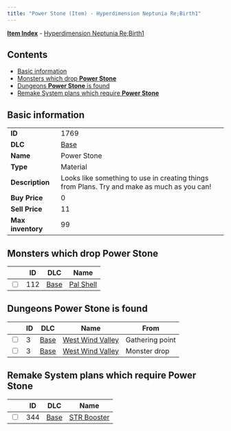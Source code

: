 ```yaml
---
title: "Power Stone (Item) - Hyperdimension Neptunia Re;Birth1"
---
```


[**Item Index**](/neptunia/rb1/item/index.html) - [Hyperdimension Neptunia Re;Birth1](/neptunia/rb1)

## Contents

- [Basic information](#basic-information)
- [Monsters which drop **Power Stone**](#monsters-which-drop-power-stone)
- [Dungeons **Power Stone** is found](#dungeons-power-stone-is-found)
- [Remake System plans which require **Power Stone**](#remake-system-plans-which-require-power-stone)

## Basic information

|   |   |
| -- | -- |
| **ID** | 1769 |
| **DLC** | [Base](/neptunia/rb1/dlc/1-base.html) |
| **Name** | Power Stone |
| **Type** | Material |
| **Description** | Looks like something to use in creating things from Plans. Try and make as much as you can! |
| **Buy Price** | 0 |
| **Sell Price** | 11 |
| **Max inventory** | 99 |


## Monsters which drop **Power Stone**

|    | ID | DLC | Name |
| -- | -- | --- | ---- |
| <input type="checkbox" id="rb1-monster-1-112" class="trackbox" /> | 112 | [Base](/neptunia/rb1/dlc/1-base.html) | [Pal Shell](/neptunia/rb1/monster/1-112-pal-shell.html) |


## Dungeons **Power Stone** is found

|    | ID | DLC | Name | From |
| -- | -- | --- | ---- | ---- |
| <input type="checkbox" id="rb1-dungeon-1-3" class="trackbox" /> | 3 | [Base](/neptunia/rb1/dlc/1-base.html) | [West Wind Valley](/neptunia/rb1/dungeon/1-3-west-wind-valley.html) | Gathering point |
| <input type="checkbox" id="rb1-dungeon-1-3" class="trackbox" /> | 3 | [Base](/neptunia/rb1/dlc/1-base.html) | [West Wind Valley](/neptunia/rb1/dungeon/1-3-west-wind-valley.html) | Monster drop |


## Remake System plans which require **Power Stone**

|    | ID | DLC | Name |
| -- | -- | --- | ---- |
| <input type="checkbox" id="rb1-quest-1-344" class="trackbox" /> | 344 | [Base](/neptunia/rb1/dlc/1-base.html) | [STR Booster](/neptunia/rb1/quest/1-344-str-booster.html) |
